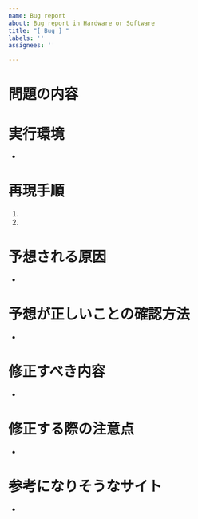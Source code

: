 ```yaml
---
name: Bug report
about: Bug report in Hardware or Software
title: "[ Bug ] "
labels: ''
assignees: ''

---
```


# 問題の内容
# 実行環境
- 
# 再現手順
1. 
2. 
# 予想される原因
- 
# 予想が正しいことの確認方法
- 
# 修正すべき内容
- 
# 修正する際の注意点
- 

# 参考になりそうなサイト
-
